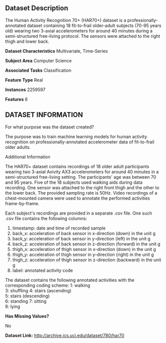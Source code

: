 ## Dataset Description


The Human Activity Recognition 70+ (HAR70+) dataset is a professionally-annotated dataset containing 18 fit-to-frail older-adult subjects (70-95 years old) wearing two 3-axial accelerometers for around 40 minutes during a semi-structured free-living protocol. The sensors were attached to the right thigh and lower back.

**Dataset Characteristics**
Multivariate, Time-Series

**Subject Area**
Computer Science

**Associated Tasks**
Classification

**Feature Type**
Real

**Instances**
2259597

**Features**
6


## DATASET INFORMATION

For what purpose was the dataset created?

The purpose was to train machine learning models for human activity recognition on professionally-annotated accelerometer data of fit-to-frail older adults.

Additional Information

The HAR70+ dataset contains recordings of 18 older adult participants wearing two 3-axial Axivity AX3 accelerometers for around 40 minutes in a semi-structured free-living setting. The participants' age was between 70 and 95 years. Five of the 18 subjects used walking aids during data recording. One sensor was attached to the right front thigh and the other to the lower back. The provided sampling rate is 50Hz. Video recordings of a chest-mounted camera were used to annotate the performed activities frame-by-frame.

Each subject's recordings are provided in a separate .csv file. One such .csv file contains the following columns:
1. timestamp: date and time of recorded sample
2. back_x: acceleration of back sensor in x-direction (down) in the unit g
3. back_y: acceleration of back sensor in y-direction (left) in the unit g
4. back_z: acceleration of back sensor in z-direction (forward) in the unit g
5. thigh_x: acceleration of thigh sensor in x-direction (down) in the unit g
6. thigh_y: acceleration of thigh sensor in y-direction (right) in the unit g
7. thigh_z: acceleration of thigh sensor in z-direction (backward) in the unit g
8. label: annotated activity code

The dataset contains the following annotated activities with the corresponding coding scheme:
1: walking	
3: shuffling
4: stairs (ascending)	
5: stairs (descending)	
6: standing	
7: sitting	
8: lying

**Has Missing Values?**

No

**Dataset Link:** http://archive.ics.uci.edu/dataset/780/har70
